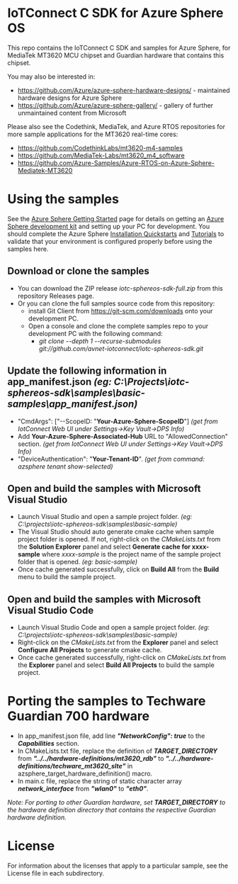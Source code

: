# IoTConnect C SDK for Azure Sphere OS
This repo contains the IoTConnect C SDK and samples for Azure Sphere, 
for MediaTek MT3620 MCU chipset and Guardian hardware that contains this chipset.

You may also be interested in:
- https://github.com/Azure/azure-sphere-hardware-designs/ - maintained hardware designs for Azure Sphere
- https://github.com/Azure/azure-sphere-gallery/ - gallery of further unmaintained content from Microsoft

Please also see the Codethink, MediaTek, and Azure RTOS repositories for more sample applications for the MT3620 real-time cores:
- https://github.com/CodethinkLabs/mt3620-m4-samples
- https://github.com/MediaTek-Labs/mt3620_m4_software
- https://github.com/Azure-Samples/Azure-RTOS-on-Azure-Sphere-Mediatek-MT3620

# Using the samples
See the [Azure Sphere Getting Started](https://www.microsoft.com/en-us/azure-sphere/get-started/) page for details on getting an [Azure Sphere development kit](https://aka.ms/AzureSphereHardware) and setting up your PC for development. You should complete the Azure Sphere [Installation Quickstarts](https://docs.microsoft.com/azure-sphere/install/overview) and [Tutorials](https://docs.microsoft.com/azure-sphere/install/qs-overview) to validate that your environment is configured properly before using the samples here. 

## Download or clone the samples
- You can download the ZIP release *iotc-sphereos-sdk-full.zip* from this repository Releases page.
- Or you can clone the full samples source code from this repository:
  - install Git Client from https://git-scm.com/downloads onto your development PC.
  - Open a console and clone the complete samples repo to your development PC with the following command:
    - *git clone --depth 1 --recurse-submodules git://github.com/avnet-iotconnect/iotc-sphereos-sdk.git*

## Update the following information in app_manifest.json *(eg: C:\Projects\iotc-sphereos-sdk\samples\basic-samples\app_manifest.json)*
- "CmdArgs": ["--ScopeID: "**Your-Azure-Sphere-ScopeID**"] *(get from IotConnect Web UI under Settings->Key Vault->DPS Info)*
- Add **Your-Azure-Sphere-Associated-Hub** URL to "AllowedConnection" section. *(get from IotConnect Web UI under Settings->Key Vault->DPS Info)*
- "DeviceAuthentication": "**Your-Tenant-ID**". *(get from command: azsphere tenant show-selected)*
 
## Open and build the samples with Microsoft Visual Studio 
- Launch Visual Studio and open a sample project folder. *(eg: C:\projects\iotc-sphereos-sdk\samples\basic-sample)*
- The Visual Studio should auto generate cmake cache when sample project folder is opened. If not, right-click on the *CMakeLists.txt* from the **Solution Explorer** panel and select **Generate cache for xxxx-sample** where *xxxx-sample* is the project name of the sample project folder that is opened. *(eg: basic-sample)*
- Once cache generated successfully, click on **Build All** from the **Build** menu to build the sample project.

## Open and build the samples with Microsoft Visual Studio Code
- Launch Visual Studio Code and open a sample project folder. *(eg: C:\projects\iotc-sphereos-sdk\samples\basic-sample)*
- Right-click on the *CMakeLists.txt* from the **Explorer** panel and select **Configure All Projects** to generate cmake cache.
- Once cache generated successfully, right-click on *CMakeLists.txt* from the **Explorer** panel and select **Build All Projects** to build the sample project.

# Porting the samples to Techware Guardian 700 hardware
- In app_manifest.json file, add line ***"NetworkConfig": true*** to the ***Capabilities*** section.
- In CMakeLists.txt file, replace the definition of ***TARGET_DIRECTORY*** from ***"../../hardware-definitions/mt3620_rdb"*** to ***"../../hardware-definitions/techware_mt3620_slte"*** in azsphere_target_hardware_definition() macro. 
- In main.c file, replace the string of static character array ***network_interface*** from ***"wlan0"*** to ***"eth0"***. 

*Note: For porting to other Guardian hardware, set **TARGET_DIRECTORY** to the hardware definition directory that contains the respective Guardian hardware definition.*

# License
For information about the licenses that apply to a particular sample, see the License file in each subdirectory.
